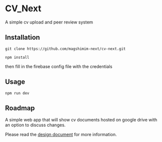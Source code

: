 # CV_Next

A simple cv upload and peer review system

## Installation
```
git clone https://github.com/magshimim-next/cv-next.git
```
```
npm install
```
then fill in the firebase config file with the credentials

## Usage
```
npm run dev
```

## Roadmap
A simple web app that will show cv documents hosted on google drive with an option to discuss changes.

Please read the [design document](/docs/DESIGN.md) for more information.
